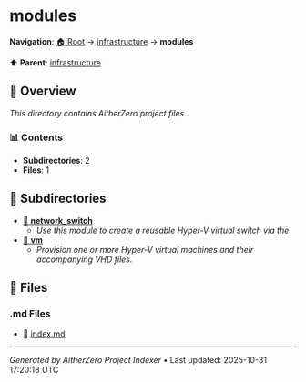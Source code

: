 # modules

**Navigation**: [🏠 Root](../../index.md) → [infrastructure](../index.md) → **modules**

⬆️ **Parent**: [infrastructure](../index.md)

## 📖 Overview

*This directory contains AitherZero project files.*

### 📊 Contents

- **Subdirectories**: 2
- **Files**: 1

## 📁 Subdirectories

- [📂 **network_switch**](./network_switch/index.md)
  - *Use this module to create a reusable Hyper‑V virtual switch via the*
- [📂 **vm**](./vm/index.md)
  - *Provision one or more Hyper-V virtual machines and their accompanying VHD files.*

## 📄 Files

### .md Files

- 📝 [index.md](./index.md)

---

*Generated by AitherZero Project Indexer* • Last updated: 2025-10-31 17:20:18 UTC

